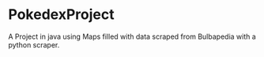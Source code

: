 # PokedexProject
A Project in java using Maps filled with data scraped from Bulbapedia with a python scraper.

